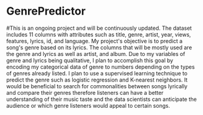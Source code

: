 # GenrePredictor
#This is an ongoing project and will be continuously updated. The dataset includes 11 columns with attributes such as title, genre, artist, year, views, features, lyrics, id, and language. My project's objective is to predict a song's genre based on its lyrics. The columns that will be mostly used are the genre and lyrics as well as artist, and album. Due to my variables of genre and lyrics being qualitative, I plan to accomplish this goal by encoding my categorical data of genre to numbers depending on the types of genres already listed. I plan to use a supervised learning technique to predict the genre such as logistic regression and K-nearest neighbors. It would be beneficial to search for commonalities between songs lyrically and compare their genres therefore listeners can have a better understanding of their music taste and the data scientists can anticipate the audience or which genre listeners would appeal to certain songs.
